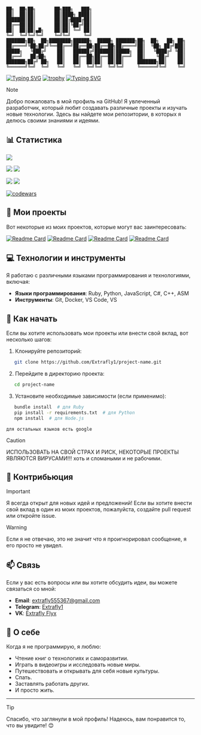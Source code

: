 ```
██╗  ██╗██╗       ██╗███╗   ███╗
██║  ██║██║       ██║████╗ ████║
███████║██║       ██║██╔████╔██║
██╔══██║██║       ██║██║╚██╔╝██║
██║  ██║██║▄█╗    ██║██║ ╚═╝ ██║
╚═╝  ╚═╝╚═╝╚═╝    ╚═╝╚═╝     ╚═╝
███████╗██╗  ██╗████████╗██████╗  █████╗ ███████╗██╗  ██╗   ██╗ ██╗
██╔════╝╚██╗██╔╝╚══██╔══╝██╔══██╗██╔══██╗██╔════╝██║  ╚██╗ ██╔╝███║
█████╗   ╚███╔╝    ██║   ██████╔╝███████║█████╗  ██║   ╚████╔╝ ╚██║
██╔══╝   ██╔██╗    ██║   ██╔══██╗██╔══██║██╔══╝  ██║    ╚██╔╝   ██║
███████╗██╔╝ ██╗   ██║   ██║  ██║██║  ██║██║     ███████╗██║    ██║
╚══════╝╚═╝  ╚═╝   ╚═╝   ╚═╝  ╚═╝╚═╝  ╚═╝╚═╝     ╚══════╝╚═╝    ╚═╝
```
[![Typing SVG](https://readme-typing-svg.herokuapp.com?color=%2336BCF7&lines===========+my+awards+==========)](https://git.io/typing-svg)
[![trophy](https://github-profile-trophy.vercel.app/?username=Extrafly1)](https://github.com/Extrafly1/github-profile-trophy)
[![Typing SVG](https://readme-typing-svg.herokuapp.com?color=%2336BCF7&lines================================)](https://git.io/typing-svg)

> [!NOTE]  
> Добро пожаловать в мой профиль на GitHub! Я увлеченный разработчик, который любит создавать различные проекты и изучать новые технологии. Здесь вы найдете мои репозитории, в которых я делюсь своими знаниями и идеями.

## 📊 Статистика
![](https://github-profile-summary-cards.vercel.app/api/cards/profile-details?username=Extrafly1&theme=solarized_dark)

![](https://github-profile-summary-cards.vercel.app/api/cards/most-commit-language?username=Extrafly1&theme=solarized_dark)
![](https://github-profile-summary-cards.vercel.app/api/cards/repos-per-language?username=Extrafly1&theme=solarized_dark)

![](https://github-profile-summary-cards.vercel.app/api/cards/stats?username=Extrafly1&theme=solarized_dark)
![](https://github-profile-summary-cards.vercel.app/api/cards/productive-time?username=Extrafly1&theme=solarized_dark)

[![codewars](https://www.codewars.com/users/Extrafly1/badges/large)](https://www.codewars.com/users/Extrafly1)

## 🌟 Мои проекты

Вот некоторые из моих проектов, которые могут вас заинтересовать:

[![Readme Card](https://github-readme-stats.vercel.app/api/pin/?username=Extrafly1&repo=paterns-project)](https://github.com/Extrafly1/paterns-project)
[![Readme Card](https://github-readme-stats.vercel.app/api/pin/?username=Extrafly1&repo=ASCII-art-generator-cpp)](https://github.com/Extrafly1/ASCII-art-generator-cpp)
[![Readme Card](https://github-readme-stats.vercel.app/api/pin/?username=Extrafly1&repo=website-with-floating-windows)](https://github.com/Extrafly1/website-with-floating-windows)
[![Readme Card](https://github-readme-stats.vercel.app/api/pin/?username=Extrafly1&repo=web-display-for-a-store)](https://github.com/Extrafly1/web-display-for-a-store)

## 💻 Технологии и инструменты

Я работаю с различными языками программирования и технологиями, включая:

- **Языки программирования**: Ruby, Python, JavaScript, C#, C++, ASM
- **Инструменты**: Git, Docker, VS Code, VS

## 🚀 Как начать

Если вы хотите использовать мои проекты или внести свой вклад, вот несколько шагов:

1. Клонируйте репозиторий:
   
```bash
   git clone https://github.com/Extrafly1/project-name.git
```
2. Перейдите в директорию проекта:
   
```bash
   cd project-name
```
3. Установите необходимые зависимости (если применимо):
   
```bash
   bundle install  # для Ruby
   pip install -r requirements.txt  # для Python
   npm install  # для Node.js
```
`для остальных языков есть google`

> [!CAUTION]
> ИСПОЛЬЗОВАТЬ НА СВОЙ СТРАХ И РИСК, НЕКОТОРЫЕ ПРОЕКТЫ ЯВЛЯЮТСЯ ВИРУСАМИ!!! хоть и сломаными и не рабочими.

## 🤝 Контрибьюция
> [!IMPORTANT]
> Я всегда открыт для новых идей и предложений! Если вы хотите внести свой вклад в один из моих проектов, пожалуйста, создайте pull request или откройте issue.

> [!WARNING]
> Если я не отвечаю, это не значит что я проигнорировал сообщение, я его просто не увидел.
## 📫 Связь

Если у вас есть вопросы или вы хотите обсудить идеи, вы можете связаться со мной:

- **Email**: [extrafly555367@gmail.com](mailto:extrafly555367@gmail.com)
- **Telegram**: [Extrafly1](https://t.me/Extrafly1)
- **VK**: [Extrafly Flyx](https://vk.com/extrafly1)

## 🎨 О себе

Когда я не программирую, я люблю:

- Чтение книг о технологиях и саморазвитии.
- Играть в видеоигры и исследовать новые миры.
- Путешествовать и открывать для себя новые культуры.
- Спать.
- Заставлять работать других.
- И просто жить.

---
> [!TIP]
> Спасибо, что заглянули в мой профиль! Надеюсь, вам понравится то, что вы увидите! 😊

